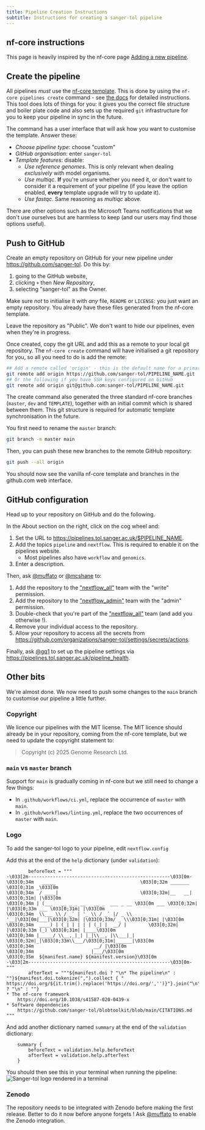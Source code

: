 ```yaml
---
title: Pipeline Creation Instructions
subtitle: Instructions for creating a sanger-tol pipeline
---
```


## nf-core instructions

This page is heavily inspired by the nf-core page [Adding a new pipeline](https://nf-co.re/docs/contributing/adding_pipelines).

## Create the pipeline

All pipelines _must_ use the [nf-core template](https://nf-co.re/docs/contributing/guidelines/requirements/use_the_template).
This is done by using the `nf-core pipelines create` command - see [the docs](https://nf-co.re/docs/nf-core-tools/pipelines/create) for detailed instructions.
This tool does lots of things for you: it gives you the correct file structure and boiler plate code
and also sets up the required `git` infrastructure for you to keep your pipeline in sync in the future.

The command has a user interface that will ask how you want to customise the template.
Answer these:

- _Choose pipeline type_: choose "custom"
- _GitHub organisation_: enter `sanger-tol`
- _Template features_: disable:
  - _Use reference genomes_. This is only relevant when dealing _exclusively_ with model organisms.
  - _Use multiqc_. **If** you're unsure whether you need it, or don't want to consider it a requirement of your pipeline (if you leave the option enabled, **every** template upgrade will try to update it).
  - _Use fastqc_. Same reasoning as _multiqc_ above.

There are other options such as the Microsoft Teams notifications that we don't use ourselves but are harmless to keep (and our users may find those options useful).

## Push to GitHub

Create an empty repository on GitHub for your new pipeline under <https://github.com/sanger-tol>.
Do this by:

1. going to the GitHub website,
2. clicking `+` then _New Repository_,
3. selecting "sanger-tol" as the Owner.

Make sure _not_ to initialise it with _any_ file, `README` or `LICENSE`: you just want an empty repository.
You already have these files generated from the nf-core template.

Leave the repository as "Public". We don't want to hide our pipelines, even when they're in progress.

Once created, copy the git URL and add this as a remote to your local git repository.
The `nf-core create` command will have initialised a git repository for you,
so all you need to do is add the remote:

```bash
## Add a remote called 'origin' - this is the default name for a primary remote
git remote add origin https://github.com/sanger-tol/PIPELINE_NAME.git
## Or the following if you have SSH keys configured on GitHub
git remote add origin git@github.com:sanger-tol/PIPELINE_NAME.git
```

The create command also generated the three standard nf-core branches (`master`, `dev` and `TEMPLATE`),
together with an initial commit which is shared between them.
This git structure is required for automatic template synchronisation in the future.

You first need to rename the `master` branch:

```bash
git branch -m master main
```

Then, you can push these new branches to the remote GitHub repository:

```bash
git push --all origin
```

You should now see the vanilla nf-core template and branches in the github.com web interface.

## GitHub configuration

Head up to your repository on GitHub and do the following.

In the About section on the right, click on the cog wheel and:

1. Set the URL to <https://pipelines.tol.sanger.ac.uk/$PIPELINE_NAME>.
2. Add the topics `pipeline` and `nextflow`. This is required to enable it on the pipelines website.
   - Most pipelines also have `workflow` and `genomics`.
3. Enter a description.

Then, ask [@muffato](https://github.com/muffato) or [@mcshane](https://github.com/mcshane) to:

1. Add the repository to the ["nextflow_all"](https://github.com/orgs/sanger-tol/teams/nextflow_all) team with the "write" permission.
2. Add the repository to the ["nextflow_admin"](https://github.com/orgs/sanger-tol/teams/nextflow_admin) team with the "admin" permission.
3. Double-check that you're part of the ["nextflow_all"](https://github.com/orgs/sanger-tol/teams/nextflow_all) team (and add you otherwise !).
4. Remove your individual access to the repository.
5. Allow your repository to access all the secrets from <https://github.com/organizations/sanger-tol/settings/secrets/actions>.

Finally, ask [@gq1](https://github.com/gq1) to set up the pipeline settings via <https://pipelines.tol.sanger.ac.uk/pipeline_health>.

## Other bits

We're almost done. We now need to push some changes to the `main` branch to customise our pipeline a little further.

### Copyright

We licence our pipelines with the MIT license.
The MIT licence should already be in your repository, coming from the nf-core template, but we need to update the copyright statement to:

> Copyright (c) 2025 Genome Research Ltd.

### `main` vs `master` branch

Support for `main` is gradually coming in nf-core but we still need to change a few things:

- In `.github/workflows/ci.yml`, replace the occurrence of `master` with `main`.
- In `.github/workflows/linting.yml`, replace the two occurrences of `master` with `main`.

### Logo

To add the sanger-tol logo to your pipeline, edit `nextflow.config`

Add this at the end of the `help` dictionary (under `validation`):

```
        beforeText = """
-\033[2m----------------------------------------------------\033[0m-
\033[0;34m   _____                               \033[0;32m _______   \033[0;31m _\033[0m
\033[0;34m  / ____|                              \033[0;32m|__   __|  \033[0;31m| |\033[0m
\033[0;34m | (___   __ _ _ __   __ _  ___ _ __ \033[0m ___ \033[0;32m| |\033[0;33m ___ \033[0;31m| |\033[0m
\033[0;34m  \\___ \\ / _` | '_ \\ / _` |/ _ \\ '__|\033[0m|___|\033[0;32m| |\033[0;33m/ _ \\\033[0;31m| |\033[0m
\033[0;34m  ____) | (_| | | | | (_| |  __/ |        \033[0;32m| |\033[0;33m (_) \033[0;31m| |____\033[0m
\033[0;34m |_____/ \\__,_|_| |_|\\__, |\\___|_|        \033[0;32m|_|\033[0;33m\\___/\033[0;31m|______|\033[0m
\033[0;34m                      __/ |\033[0m
\033[0;34m                     |___/\033[0m
\033[0;35m  ${manifest.name} ${manifest.version}\033[0m
-\033[2m----------------------------------------------------\033[0m-
"""
        afterText = """${manifest.doi ? "\n* The pipeline\n" : ""}${manifest.doi.tokenize(",").collect { "    https://doi.org/${it.trim().replace('https://doi.org/','')}"}.join("\n")}${manifest.doi ? "\n" : ""}
* The nf-core framework
    https://doi.org/10.1038/s41587-020-0439-x
* Software dependencies
    https://github.com/sanger-tol/blobtoolkit/blob/main/CITATIONS.md
"""
```

And add another dictionary named `summary` at the end of the `validation` dictionary:

```
    summary {
        beforeText = validation.help.beforeText
        afterText = validation.help.afterText
    }
```

You should then see this in your terminal when running the pipeline:
<img src="/assets/img/developer-images/sanger-tol-logo-cli.png" alt="Sanger-tol logo rendered in a terminal">

### Zenodo

The repository needs to be integrated with Zenodo before making the first release.
Better to do it now before anyone forgets !
Ask [@muffato](https://github.com/muffato) to enable the Zenodo integration.
